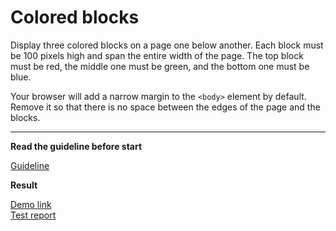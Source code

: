 # Colored blocks

Display three colored blocks on a page one below another. Each block 
must be 100 pixels high and span the entire width of the page.
The top block must be red, the middle one must be green, and the bottom one
must be blue.

Your browser will add a narrow margin to the `<body>` element by default. Remove 
it so that there is no space between the edges of the page and the blocks.

---
**Read the guideline before start**

[Guideline](https://github.com/mate-academy/layout_task-guideline/blob/master/README.md)

**Result**

[Demo link](https://mate-academy.github.io/layout_task-boilerplate-ci/) <br>
[Test report](https://mate-academy.github.io/layout_task-boilerplate-ci/report/html_report/)
